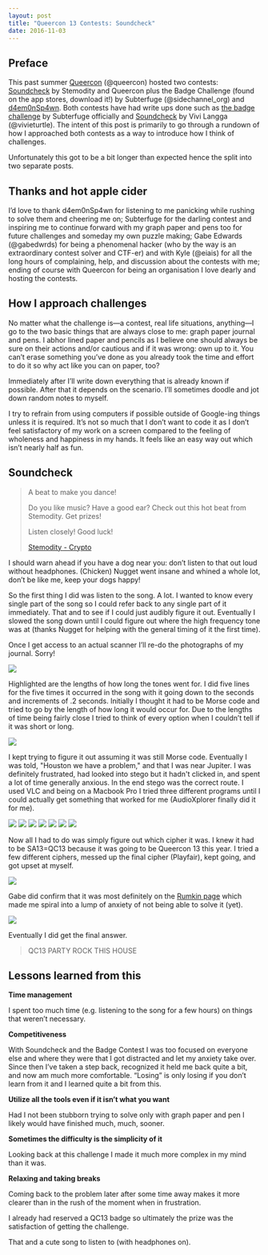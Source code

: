 ```yaml
---
layout: post
title: "Queercon 13 Contests: Soundcheck"
date: 2016-11-03
---
```


  <h2>Preface</h2>

<p>This past summer <a href="https://www.queercon.org/">Queercon</a> (@queercon) hosted two contests: <a href="https://www.queercon.org/contests/2016/06/29/qc13-soundcheck/">Soundcheck</a> by Stemodity and Queercon plus the Badge Challenge (found on the app stores, download it!) by Subterfuge (@sidechannel_org) and <a href="@d4em0n">d4em0nSp4wn</a>. Both contests have had write ups done such as <a href="http://sub7erfuge.tumblr.com/post/150110594854/bsides-seattle-cipher-challenge-write-up">the badge challenge</a> by Subterfuge officially and <a href="http://blackmagicexploits.com/blog/ctf/stego/crypto/all/QC13-Soundcheck">Soundcheck</a> by Vivi Langga (@vivieturtle). The intent of this post is primarily to go through a rundown of how I approached both contests as a way to introduce how I think of challenges.</p>

<p>Unfortunately this got to be a bit longer than expected hence the split into two separate posts.</p>

<h2>Thanks and hot apple cider</h2>

<p>I’d love to thank d4em0nSp4wn for listening to me panicking while rushing to solve them and cheering me on; Subterfuge for the darling contest and inspiring me to continue forward with my graph paper and pens too for future challenges and someday my own puzzle making; Gabe Edwards (@gabedwrds) for being a phenomenal hacker (who by the way is an extraordinary contest solver and CTF-er) and with Kyle (@eiais) for all the long hours of complaining, help, and discussion about the contests with me; ending of course with Queercon for being an organisation I love dearly and hosting the contests.</p>

<h2>How I approach challenges</h2>

<p>No matter what the challenge is—a contest, real life situations, anything—I go to the two basic things that are always close to me: graph paper journal and pens. I abhor lined paper and pencils as I believe one should always be sure on their actions and/or cautious and if it was wrong: own up to it. You can’t erase something you’ve done as you already took the time and effort to do it so why act like you can on paper, too?</p>

<p>Immediately after I’ll write down everything that is already known if possible. After that it depends on the scenario. I’ll sometimes doodle and jot down random notes to myself.</p>

<p>I try to refrain from using computers if possible outside of Google-ing things unless it is required. It’s not so much that I don’t want to code it as I don’t feel satisfactory of my work on a screen compared to the feeling of wholeness and happiness in my hands. It feels like an easy way out which isn’t nearly half as fun.</p>

<h2>Soundcheck</h2>

<blockquote>
  <p>A beat to make you dance!</p>

  <p>Do you like music? Have a good ear? Check out this hot beat from Stemodity. Get prizes!</p>

  <p>Listen closely! Good luck!</p>

  <p><a href="https://soundcloud.com/stemodity/stemodity-crypto">Stemodity - Crypto</a></p>
</blockquote>

<p>I should warn ahead if you have a dog near you: don’t listen to that out loud without headphones. (Chicken) Nugget went insane and whined a whole lot, don’t be like me, keep your dogs happy!</p>

<p>So the first thing I did was listen to the song. A lot. I wanted to know every single part of the song so I could refer back to any single part of it immediately. That and to see if I could just audibly figure it out. Eventually I slowed the song down until I could figure out where the high frequency tone was at (thanks Nugget for helping with the general timing of it the first time).</p>

<p>Once I get access to an actual scanner I’ll re-do the photographs of my journal. Sorry!</p>

<p><img src="/images/soundcheck1.jpg" /></p>

<p>Highlighted are the lengths of how long the tones went for. I did five lines for the five times it occurred in the song with it going down to the seconds and increments of .2 seconds. Initially I thought it had to be Morse code and tried to go by the length of how long it would occur for. Due to the lengths of time being fairly close I tried to think of every option when I couldn’t tell if it was short or long.</p>

<p><img src="/images/soundcheck2.jpg" /></p>

<p>I kept trying to figure it out assuming it was still Morse code. Eventually I was told, "Houston we have a problem," and that I was near Jupiter. I was definitely frustrated, had looked into stego but it hadn't clicked in, and spent a lot of time generally anxious. In the end stego was the correct route. I used VLC and being on a Macbook Pro I tried three different programs until I could actually get something that worked for me (AudioXplorer finally did it for me).</p>

<p><img src="/images/stego7.png" />
<img src="/images/stego6.png" />
<img src="/images/stego1.png" />
<img src="/images/stego5.png" />
<img src="/images/stego2.png" />
<img src="/images/stego4.png" />
<img src="/images/stego3.png" /></p>

<p>Now all I had to do was simply figure out which cipher it was. I knew it had to be SA13=QC13 because it was going to be Queercon 13 this year. I tried a few different ciphers, messed up the final cipher (Playfair), kept going, and got upset at myself.</p>

<p><img src="/images/soundcheck3.jpg" /></p>

<p>Gabe did confirm that it was most definitely on the <a href="http://rumkin.com/tools/cipher/">Rumkin page</a> which made me spiral into a lump of anxiety of not being able to solve it (yet).</p>

<p><img src="/images/soundcheck4.jpg" /></p>

<p>Eventually I did get the final answer.</p>

<blockquote>
  <p>QC13 PARTY ROCK THIS HOUSE</p>
</blockquote>

<h2>Lessons learned from this</h2>

<p><b>Time management</b></p>

<p>I spent too much time (e.g. listening to the song for a few hours) on things that weren’t necessary.</p>

<p><b>Competitiveness</b></p>

<p>With Soundcheck and the Badge Contest I was too focused on everyone else and where they were that I got distracted and let my anxiety take over. Since then I’ve taken a step back, recognized it held me back quite a bit, and now am much more comfortable. “Losing” is only losing if you don’t learn from it and I learned quite a bit from this.</p>

<p><b>Utilize all the tools even if it isn’t what you want</b></p>

<p>Had I not been stubborn trying to solve only with graph paper and pen I likely would have finished much, much, sooner.</p>

<p><b>Sometimes the difficulty is the simplicity of it</b></p>

<p>Looking back at this challenge I made it much more complex in my mind than it was.</p>

<p><b>Relaxing and taking breaks</b></p>

<p>Coming back to the problem later after some time away makes it more clearer than in the rush of the moment when in frustration.</p>

<p>I already had reserved a QC13 badge so ultimately the prize was the satisfaction of getting the challenge.</p>

<p>That and a cute song to listen to (with headphones on).</p>

